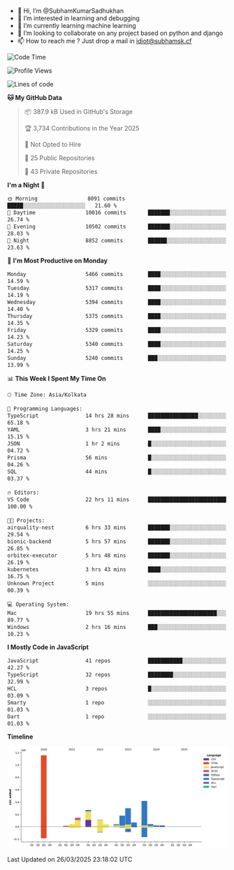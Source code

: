 - 👋 Hi, I’m @SubhamKumarSadhukhan
- 👀 I’m interested in learning and debugging
- 🌱 I’m currently learning machine learning
- 💞️ I’m looking to collaborate on any project based on python and django
- 📫 How to reach me ?
      Just drop a mail in idiot@subhamsk.cf

<!---
SubhamKumarSadhukhan/SubhamKumarSadhukhan is a ✨ special ✨ repository because its `README.md` (this file) appears on your GitHub profile.
You can click the Preview link to take a look at your changes.
--->


<!--START_SECTION:waka-->
![Code Time](http://img.shields.io/badge/Code%20Time-2%2C808%20hrs%2011%20mins-blue)

![Profile Views](http://img.shields.io/badge/Profile%20Views-3-blue)

![Lines of code](https://img.shields.io/badge/From%20Hello%20World%20I%27ve%20Written-2.8%20million%20lines%20of%20code-blue)

**🐱 My GitHub Data** 

> 📦 387.9 kB Used in GitHub's Storage 
 > 
> 🏆 3,734 Contributions in the Year 2025
 > 
> 🚫 Not Opted to Hire
 > 
> 📜 25 Public Repositories 
 > 
> 🔑 43 Private Repositories 
 > 
**I'm a Night 🦉** 

```text
🌞 Morning                8091 commits        █████░░░░░░░░░░░░░░░░░░░░   21.60 % 
🌆 Daytime                10016 commits       ███████░░░░░░░░░░░░░░░░░░   26.74 % 
🌃 Evening                10502 commits       ███████░░░░░░░░░░░░░░░░░░   28.03 % 
🌙 Night                  8852 commits        ██████░░░░░░░░░░░░░░░░░░░   23.63 % 
```
📅 **I'm Most Productive on Monday** 

```text
Monday                   5466 commits        ████░░░░░░░░░░░░░░░░░░░░░   14.59 % 
Tuesday                  5317 commits        ████░░░░░░░░░░░░░░░░░░░░░   14.19 % 
Wednesday                5394 commits        ████░░░░░░░░░░░░░░░░░░░░░   14.40 % 
Thursday                 5375 commits        ████░░░░░░░░░░░░░░░░░░░░░   14.35 % 
Friday                   5329 commits        ████░░░░░░░░░░░░░░░░░░░░░   14.23 % 
Saturday                 5340 commits        ████░░░░░░░░░░░░░░░░░░░░░   14.25 % 
Sunday                   5240 commits        ███░░░░░░░░░░░░░░░░░░░░░░   13.99 % 
```


📊 **This Week I Spent My Time On** 

```text
🕑︎ Time Zone: Asia/Kolkata

💬 Programming Languages: 
TypeScript               14 hrs 28 mins      ████████████████░░░░░░░░░   65.18 % 
YAML                     3 hrs 21 mins       ████░░░░░░░░░░░░░░░░░░░░░   15.15 % 
JSON                     1 hr 2 mins         █░░░░░░░░░░░░░░░░░░░░░░░░   04.72 % 
Prisma                   56 mins             █░░░░░░░░░░░░░░░░░░░░░░░░   04.26 % 
SQL                      44 mins             █░░░░░░░░░░░░░░░░░░░░░░░░   03.37 % 

🔥 Editors: 
VS Code                  22 hrs 11 mins      █████████████████████████   100.00 % 

🐱‍💻 Projects: 
airquality-nest          6 hrs 33 mins       ███████░░░░░░░░░░░░░░░░░░   29.54 % 
bionic-backend           5 hrs 57 mins       ███████░░░░░░░░░░░░░░░░░░   26.85 % 
orbitex-executor         5 hrs 48 mins       ███████░░░░░░░░░░░░░░░░░░   26.19 % 
kubernetes               3 hrs 43 mins       ████░░░░░░░░░░░░░░░░░░░░░   16.75 % 
Unknown Project          5 mins              ░░░░░░░░░░░░░░░░░░░░░░░░░   00.39 % 

💻 Operating System: 
Mac                      19 hrs 55 mins      ██████████████████████░░░   89.77 % 
Windows                  2 hrs 16 mins       ███░░░░░░░░░░░░░░░░░░░░░░   10.23 % 
```

**I Mostly Code in JavaScript** 

```text
JavaScript               41 repos            ███████████░░░░░░░░░░░░░░   42.27 % 
TypeScript               32 repos            ████████░░░░░░░░░░░░░░░░░   32.99 % 
HCL                      3 repos             █░░░░░░░░░░░░░░░░░░░░░░░░   03.09 % 
Smarty                   1 repo              ░░░░░░░░░░░░░░░░░░░░░░░░░   01.03 % 
Dart                     1 repo              ░░░░░░░░░░░░░░░░░░░░░░░░░   01.03 % 
```



**Timeline**

![Lines of Code chart](https://raw.githubusercontent.com/SubhamKumarSadhukhan/SubhamKumarSadhukhan/main/assets/bar_graph.png)


 Last Updated on 26/03/2025 23:18:02 UTC
<!--END_SECTION:waka-->
